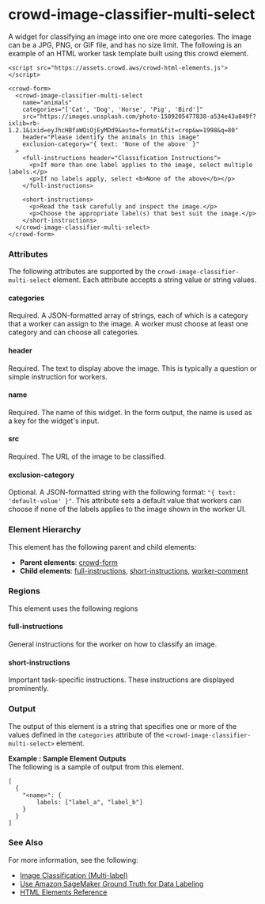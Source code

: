 # crowd\-image\-classifier\-multi\-select<a name="sms-ui-template-crowd-image-classifier-multi"></a>

A widget for classifying an image into one ore more categories\. The image can be a JPG, PNG, or GIF file, and has no size limit\. The following is an example of an HTML worker task template built using this crowd element\. 

```
<script src="https://assets.crowd.aws/crowd-html-elements.js"></script>

<crowd-form>
  <crowd-image-classifier-multi-select
    name="animals"
    categories="['Cat', 'Dog', 'Horse', 'Pig', 'Bird']"
    src="https://images.unsplash.com/photo-1509205477838-a534e43a849f?ixlib=rb-1.2.1&ixid=eyJhcHBfaWQiOjEyMDd9&auto=format&fit=crop&w=1998&q=80"
    header="Please identify the animals in this image"
    exclusion-category="{ text: 'None of the above' }"
  >
    <full-instructions header="Classification Instructions">
      <p>If more than one label applies to the image, select multiple labels.</p>
      <p>If no labels apply, select <b>None of the above</b></p>
    </full-instructions>

    <short-instructions>
      <p>Read the task carefully and inspect the image.</p>
      <p>Choose the appropriate label(s) that best suit the image.</p>
    </short-instructions>
  </crowd-image-classifier-multi-select>
</crowd-form>
```

### Attributes<a name="image-classifier-multi-attributes"></a>

The following attributes are supported by the `crowd-image-classifier-multi-select` element\. Each attribute accepts a string value or string values\.

#### categories<a name="image-classifier-multi-attributes-categories"></a>

Required\. A JSON\-formatted array of strings, each of which is a category that a worker can assign to the image\. A worker must choose at least one category and can choose all categories\. 

#### header<a name="image-classifier-multi-attributes-header"></a>

Required\. The text to display above the image\. This is typically a question or simple instruction for workers\.

#### name<a name="image-classifier-multi-attributes-name"></a>

Required\. The name of this widget\. In the form output, the name is used as a key for the widget's input\.

#### src<a name="image-classifier-multi-attributes-src"></a>

Required\. The URL of the image to be classified\. 

#### exclusion\-category<a name="image-classifier-multi-attributes-exclusion-category"></a>

Optional\. A JSON\-formatted string with the following format: `"{ text: 'default-value' }"`\. This attribute sets a default value that workers can choose if none of the labels applies to the image shown in the worker UI\.

### Element Hierarchy<a name="image-classifier-multi-element-hierarchy"></a>

This element has the following parent and child elements:
+ **Parent elements**: [crowd\-form](sms-ui-template-crowd-form.md)
+ **Child elements**: [full\-instructions](sms-ui-template-crowd-image-classifier.md#image-classifier-regions-full-instructions), [short\-instructions](sms-ui-template-crowd-image-classifier.md#image-classifier-regions-short-instructions), [worker\-comment](sms-ui-template-crowd-image-classifier.md#image-classifier-regions-worker-comment)

### Regions<a name="image-classifier-multi-regions"></a>

This element uses the following regions

#### full\-instructions<a name="image-classifier-multi-regions-full-instructions"></a>

General instructions for the worker on how to classify an image\.

#### short\-instructions<a name="image-classifier-multi-regions-short-instructions"></a>

Important task\-specific instructions\. These instructions are displayed prominently\.

### Output<a name="image-classifier-multi-output"></a>

The output of this element is a string that specifies one or more of the values defined in the `categories` attribute of the `<crowd-image-classifier-multi-select>` element\.

**Example : Sample Element Outputs**  
The following is a sample of output from this element\.  

```
[
  {
    "<name>": {
        labels: ["label_a", "label_b"]
    }
  }
]
```

### See Also<a name="image-classifier-multi-see-also"></a>

For more information, see the following:
+ [Image Classification \(Multi\-label\)](sms-image-classification-multilabel.md)
+ [Use Amazon SageMaker Ground Truth for Data Labeling](sms.md)
+ [HTML Elements Reference](sms-ui-template-reference.md)